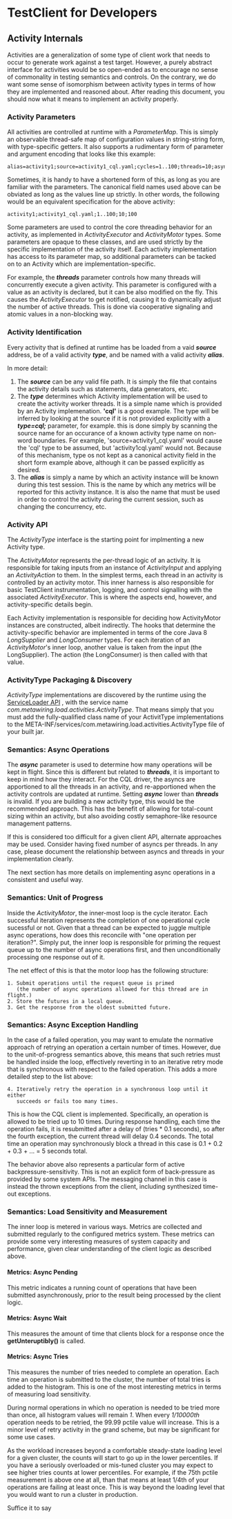 TestClient for Developers
=========================

## Activity Internals

Activities are a generalization of some type of client work that needs to occur to generate work against a test target. However, a purely abstract interface for activities would be so open-ended as to encourage no sense of commonality in testing semantics and controls. On the contrary, we do want some sense of isomorphism between activity types in terms of how they are implemented and reasoned about. After reading this document, you should now what it means to implement an activity properly.

### Activity Parameters
All activities are controlled at runtime with a _ParameterMap_. This is simply an observable thread-safe map of configuration values in string-string form, with type-specific getters. It also supports a rudimentary form of parameter and argument encoding that looks like this example:
~~~
alias=activity1;source=activity1_cql.yaml;cycles=1..100;threads=10;async=100;
~~~
Sometimes, it is handy to have a shortened form of this, as long as you are familiar with the parameters. The canonical field names used above can be obviated as long as the values line up strictly. In other words, the following would be an equivalent specification for the above activity:
~~~
activity1;activity1_cql.yaml;1..100;10;100
~~~

Some parameters are used to control the core threading behavior for an activity, as implemented in _ActivityExecutor_ and _ActivityMotor_ types. Some parameters are opaque to these classes, and are used strictly by the specific implementation of the activity itself. Each activity implementation has access to its parameter map, so additional parameters can be tacked on to an Activity which are implementation-specific.

For example, the ___threads___ parameter controls how many threads will concurrently execute a given activity. This parameter is configured with a value as an activity is declared, but it can be also modified on the fly. This causes the _ActivityExecutor_ to get notified, causing it to dynamically adjust the number of active threads. This is done via cooperative signaling and atomic values in a non-blocking way.

### Activity Identification
Every activity that is defined at runtime has be loaded from a vaid ___source___ address, be of a valid activity ___type___, and be named with a valid activity ___alias___.
 
 
In more detail:

1. The ___source___ can be any valid file path. It is simply the file that contains the activity details such as statements, data generators, etc.
2. The ___type___ determines which Activity implementation will be used to create the activity worker threads. It is a simple name which is provided by an Activity implemenation. __'cql'__ is a good example. The type will be inferred by looking at the source if it is not provided explicitly with a ___type=cql;___ parameter, for example. this is done simply by scanning the source name for an occurance of a known activity type name on non-word boundaries. For example, 'source=activity1_cql.yaml' would cause the 'cql' type to be assumed, but 'activity1cql.yaml' would not. Because of this mechanism, type os not kept as a canonical activity field in the short form example above, although it can be passed explicitly as desired.
3. The ___alias___ is simply a name by which an activity instance will be known during this test session. This is the name by which any metrics will be reported for this activity instance. It is also the name that must be used in order to control the activity during the current session, such as changing the concurrency, etc.

### Activity API

The _ActivityType_ interface is the starting point for implmenting a new Activity type.

The _ActivityMotor_ represents the per-thread logic of an activity. It is responsible for taking inputs from an instance of _ActivityInput_ and applying an _ActivityAction_ to them. In the simplest terms, each thread in an activity is controlled by an activity motor. This inner harness is also responsible for basic TestClient instrumentation, logging, and control signalling with the associated _ActivityExecutor_. This is where the aspects end, however, and activity-specific details begin.

Each Activity implementation is responsible for deciding how ActivityMotor instances are constructed, albeit indirectly. The hooks that determine the activity-specific behavior are implemented in terms of the core Java 8 _LongSupplier_ and _LongConsumer_ types. For each iteration of an _ActivityMotor_'s inner loop, another value is taken from the input (the LongSupplier). The action (the LongConsumer) is then called with that value.
 
### ActivityType Packaging & Discovery

_ActivityType_ implementations are discovered by the runtime using the 
[ServiceLoader API](https://docs.oracle.com/javase/8/docs/api/java/util/ServiceLoader.html) , with the service name _com.metawiring.load.activities.ActivityType_. That means simply that you must add the fully-qualified class name of your ActivitType implementations to the META-INF/services/com.metawiring.load.activities.ActivityType file of your built jar.

### Semantics: Async Operations

The ___async___ parameter is used to determine how many operations will be kept in flight. Since this is different but related to ___threads___, it is important to keep in mind how they interact.  For the CQL driver, the asyncs are apportioned to all the threads in an activity, and re-apportioned when the activity controls are updated at runtime. Setting ___async___ lower than ___threads___ is invalid. If you are building a new activity type, this would be the recommended approach. This has the benefit of allowing for total-count sizing within an activity, but also avoiding costly semaphore-like resource management patterns.

If this is considered too difficult for a given client API, alternate approaches may be used. Consider having fixed number of asyncs per threads. In any case, please document the relationship between asyncs and threads in your implementation clearly. 

The next section has more details on implementing async operations in a consistent and useful way.

### Semantics: Unit of Progress

Inside the _ActivityMotor_, the inner-most loop is the cycle iterator. Each successful iteration represents the completion of one operational cycle sucessful or not. Given that a thread can be expected to juggle multiple async operations, how does this reconcile with "one operation per iteration?". Simply put, the inner loop is responsible for priming the request queue up to the number of async operations first, and then unconditionally processing one response out of it.

The net effect of this is that the motor loop has the following structure:
~~~
1. Submit operations until the request queue is primed 
   (the number of async operations allowed for this thread are in flight.)
2. Store the futures in a local queue.
3. Get the response from the oldest submitted future.
~~~
### Semantics: Async Exception Handling

In the case of a failed operation, you may want to emulate the normative approach of retrying an operation a certain number of times. However, due to the unit-of-progress semantics above, this means that such retries must be handled inside the loop, effectively reverting in to an iterative retry mode that is synchronous with respect to the failed operation. This adds a more detailed step to the list above:
~~~
4. Iteratively retry the operation in a synchronous loop until it either 
   succeeds or fails too many times.
~~~

This is how the CQL client is implemented. Specifically, an operation is allowed to be tried up to 10 times. During response handling, each time the operation fails, it is resubmitted after a delay of (tries * 0.1 seconds), so after the fourth exception, the current thread will delay 0.4 seconds. The total time an operation may synchronously block a thread in this case is 0.1 + 0.2 + 0.3 + ... = 5 seconds total.

The behavior above also represents a particular form of active backpressure-sensitivity. This is not an explicit form of back-pressure as provided by some system APIs. The messaging channel in this case is instead the thrown exceptions from the client, including synthesized time-out exceptions.

### Semantics: Load Sensitivity and Measurement

The inner loop is metered in various ways. Metrics are collected and submitted regularly to the configured metrics system. These metrics can provide some very interesting measures of system capacity and performance, given clear understanding of the client logic as described above. 

#### Metrics: Async Pending

This metric indicates a running count of operations that have been submitted asynchronously, prior to the result being processed by the client logic.

#### Metrics: Async Wait

This measures the amount of time that clients block for a response once the __getUnteruptibly()__ is called.

#### Metrics: Async Tries

This measures the number of tries needed to complete an operation. Each time an operation is submitted to the cluster, the number of total tries is added to the histogram. This is one of the most interesting metrics in terms of measuring load sensitivity.

During normal operations in which no operation is needed to be tried more than once, all histogram values will remain _1_. When every _1/10000th_ operation needs to be retried, the 99.99 pctile value will increase. This is a minor level of retry activity in the grand scheme, but may be significant for some use cases.

As the workload increases beyond a comfortable steady-state loading level for a given cluster, the counts will start to go up in the lower percentiles. If you have a seriously overloaded or mis-tuned cluster you may expect to see higher tries counts at lower percentiles. For example, if the 75th pctile measurement is above one at all, than that means at least 1/4th of your operations are failing at least once. This is way beyond the loading level that you would want to run a cluster in production.

Suffice it to say


